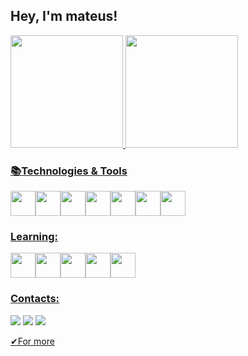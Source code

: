 ## Hey, I'm mateus!

 
 
<div>
<a href="https://github.com/mateusribeiros">
<img height="180em" src="https://github-readme-stats.vercel.app/api/top-langs/?username=mateusribeiros&layout=compact&langs_count=7&theme=dracula"/>
<img height="180em" src="https://github-readme-stats.vercel.app/api?username=mateusribeiros&show_icons=true&theme=dracula&include_all_commits=true&count_private=true"/>
</div>

 
### &#x1F4DA;Technologies & Tools
<img src="https://cdn.jsdelivr.net/gh/devicons/devicon/icons/python/python-original-wordmark.svg" width="40" height="40"/><img src="https://cdn.jsdelivr.net/gh/devicons/devicon/icons/c/c-original.svg"  width="40" height="40"/><img src="https://cdn.jsdelivr.net/gh/devicons/devicon/icons/html5/html5-original-wordmark.svg"  width="40" height="40"/><img src="https://cdn.jsdelivr.net/gh/devicons/devicon/icons/javascript/javascript-original.svg"  width="40" height="40"/><img src="https://cdn.jsdelivr.net/gh/devicons/devicon/icons/react/react-original-wordmark.svg"  width="40" height="40"/><img src="https://cdn.jsdelivr.net/gh/devicons/devicon/icons/windows8/windows8-original.svg"  width="40" height="40"/><img src="https://cdn.jsdelivr.net/gh/devicons/devicon/icons/css3/css3-original-wordmark.svg"  width="40" height="40"/>
                  
### Learning:
<img src="https://cdn.jsdelivr.net/gh/devicons/devicon/icons/terraform/terraform-original-wordmark.svg"  width="40" height="40"/><img src="https://cdn.jsdelivr.net/gh/devicons/devicon/icons/docker/docker-original-wordmark.svg"  width="40" height="40"/><img src="https://cdn.jsdelivr.net/gh/devicons/devicon/icons/kubernetes/kubernetes-plain-wordmark.svg"  width="40" height="40"/><img src="https://cdn.jsdelivr.net/gh/devicons/devicon/icons/linux/linux-original.svg"  width="40" height="40"/><img src="https://cdn.jsdelivr.net/gh/devicons/devicon/icons/amazonwebservices/amazonwebservices-original-wordmark.svg"  width="40" height="40" />
          
          
### Contacts:

<div>
<a href = "mailto:mateuseduardosilvar@gmail.com?subject=Hey, Mateus!"><img src="https://img.shields.io/badge/Gmail-D14836?style=for-the-badge&logo=gmail&logoColor=white" target="_blank"></a>
 <a href="https://discord.com/channels/mateusribeiros"/><img src="https://img.shields.io/badge/Discord-7289DA?style=for-the-badge&logo=discord&logoColor=white" target="_blank"></a>
<a href="ttps://www.linkedin.com/in/mateusribeiros/" target="_blank"><img src="https://img.shields.io/badge/-LinkedIn-%230077B5?style=for-the-badge&logo=linkedin&logoColor=white" target="_blank"></a>   
</div>


<a href = "https://github.com/mateusribeiros/aboutMe" target = "_blank"> &#x2714;For more</a>
